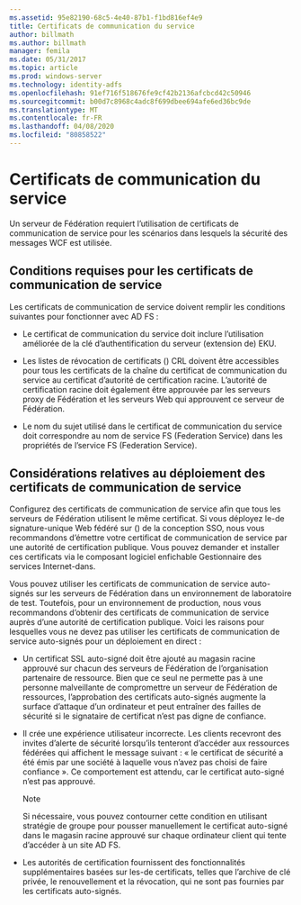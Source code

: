 ```yaml
---
ms.assetid: 95e82190-68c5-4e40-87b1-f1bd816ef4e9
title: Certificats de communication du service
author: billmath
ms.author: billmath
manager: femila
ms.date: 05/31/2017
ms.topic: article
ms.prod: windows-server
ms.technology: identity-adfs
ms.openlocfilehash: 91ef716f518676fe9cf42b2136afcbcd42c50946
ms.sourcegitcommit: b00d7c8968c4adc8f699dbee694afe6ed36bc9de
ms.translationtype: MT
ms.contentlocale: fr-FR
ms.lasthandoff: 04/08/2020
ms.locfileid: "80858522"
---
```

# <a name="service-communications-certificates"></a>Certificats de communication du service

Un serveur de Fédération requiert l’utilisation de certificats de communication de service pour les scénarios dans lesquels la sécurité des messages WCF est utilisée.  
  
## <a name="service-communication-certificate-requirements"></a>Conditions requises pour les certificats de communication de service  
Les certificats de communication de service doivent remplir les conditions suivantes pour fonctionner avec AD FS :  
  
-   Le certificat de communication du service doit inclure l’utilisation améliorée de la clé d’authentification du serveur \(extension de\) EKU.  
  
-   Les listes de révocation de certificats \(\) CRL doivent être accessibles pour tous les certificats de la chaîne du certificat de communication du service au certificat d’autorité de certification racine. L’autorité de certification racine doit également être approuvée par les serveurs proxy de Fédération et les serveurs Web qui approuvent ce serveur de Fédération.  
  
-   Le nom du sujet utilisé dans le certificat de communication du service doit correspondre au nom de service FS (Federation Service) dans les propriétés de l’service FS (Federation Service).  
  
## <a name="deployment-considerations-for-service-communication-certificates"></a>Considérations relatives au déploiement des certificats de communication de service  
Configurez des certificats de communication de service afin que tous les serveurs de Fédération utilisent le même certificat. Si vous déployez le\-de signature\-unique Web fédéré sur \(\) de la conception SSO, nous vous recommandons d’émettre votre certificat de communication de service par une autorité de certification publique. Vous pouvez demander et installer ces certificats via le composant logiciel enfichable Gestionnaire des services Internet\-dans.  
  
Vous pouvez utiliser les certificats de communication de service auto\-signés sur les serveurs de Fédération dans un environnement de laboratoire de test. Toutefois, pour un environnement de production, nous vous recommandons d’obtenir des certificats de communication de service auprès d’une autorité de certification publique. Voici les raisons pour lesquelles vous ne devez pas utiliser les certificats de communication de service auto\-signés pour un déploiement en direct :  
  
-   Un certificat SSL auto\-signé doit être ajouté au magasin racine approuvé sur chacun des serveurs de Fédération de l’organisation partenaire de ressource. Bien que ce seul ne permette pas à une personne malveillante de compromettre un serveur de Fédération de ressources, l’approbation des certificats auto\-signés augmente la surface d’attaque d’un ordinateur et peut entraîner des failles de sécurité si le signataire de certificat n’est pas digne de confiance.  
  
-   Il crée une expérience utilisateur incorrecte. Les clients recevront des invites d’alerte de sécurité lorsqu’ils tenteront d’accéder aux ressources fédérées qui affichent le message suivant : « le certificat de sécurité a été émis par une société à laquelle vous n’avez pas choisi de faire confiance ». Ce comportement est attendu, car le certificat auto\-signé n’est pas approuvé.  
  
    > [!NOTE]  
    > Si nécessaire, vous pouvez contourner cette condition en utilisant stratégie de groupe pour pousser manuellement le certificat auto\-signé dans le magasin racine approuvé sur chaque ordinateur client qui tente d’accéder à un site AD FS.  
  
-   Les autorités de certification fournissent des fonctionnalités supplémentaires basées sur les\-de certificats, telles que l’archive de clé privée, le renouvellement et la révocation, qui ne sont pas fournies par les certificats auto\-signés.  
  

